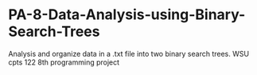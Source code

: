 # PA-8-Data-Analysis-using-Binary-Search-Trees
Analysis and organize data in a .txt file into two binary search trees. WSU cpts 122 8th programming project
